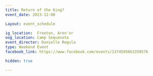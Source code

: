 ```yaml
---
title: Return of the King?
event_date: 2023-12-08

Layout: event_schedule

ig_location:  Freeton, Aren'or
oog_location: Camp Sequanota
event_director: Danielle Regula
type: Weekend Event
facebook_link: https://www.facebook.com/events/1374595663358576

hidden: true

---
```


# 